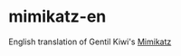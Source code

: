 mimikatz-en
===========

English translation of Gentil Kiwi's [Mimikatz](http://blog.gentilkiwi.com/mimikatz)

